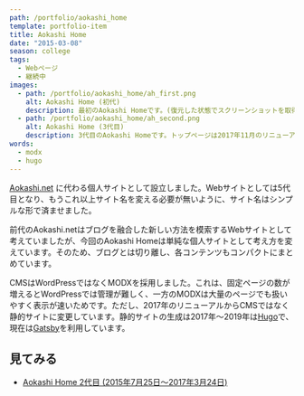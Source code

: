 ```yaml
---
path: /portfolio/aokashi_home
template: portfolio-item
title: Aokashi Home
date: "2015-03-08"
season: college
tags:
  - Webページ
  - 継続中
images:
  - path: /portfolio/aokashi_home/ah_first.png
    alt: Aokashi Home (初代)
    description: 最初のAokashi Homeです。(復元した状態でスクリーンショットを取得)
  - path: /portfolio/aokashi_home/ah_second.png
    alt: Aokashi Home (3代目)
    description: 3代目のAokashi Homeです。トップページは2017年11月のリニューアル以前のものです。
words:
  - modx
  - hugo
---
```


[Aokashi.net](aokashi_dot_net) に代わる個人サイトとして設立しました。Webサイトとしては5代目となり、もうこれ以上サイト名を変える必要が無いように、サイト名はシンプルな形で済ませました。

前代のAokashi.netはブログを融合した新しい方法を模索するWebサイトとして考えていましたが、今回のAokashi Homeは単純な個人サイトとして考え方を変えています。そのため、ブログとは切り離し、各コンテンツもコンパクトにまとめています。

CMSはWordPressではなくMODXを採用しました。これは、固定ページの数が増えるとWordPressでは管理が難しく、一方のMODXは大量のページでも扱いやすく表示が速いためです。ただし、2017年のリニューアルからCMSではなく静的サイトに変更しています。静的サイトの生成は2017年～2019年は[Hugo](https://gohugo.io/)で、現在は[Gatsby](https://www.gatsbyjs.org/)を利用しています。

## 見てみる
- [Aokashi Home 2代目 (2015年7月25日～2017年3月24日)](https://contents.aokashi.net/restore/ah_1-2/)
